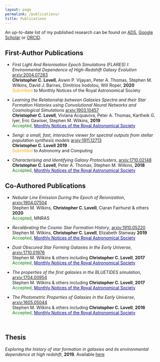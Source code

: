 ```yaml
---
layout: page
permalink: /publications/
title: Publications
---
```


An up-to-date list of my published research can be found on <a href="https://ui.adsabs.harvard.edu/public-libraries/x3_uMCyHTJ2-YisJxQxo_g" target="blank">ADS</a>, <a href="https://scholar.google.co.uk/citations?user=2wlPQ1QAAAAJ&hl=en" target="blank">Google Scholar</a> or <a href="http://orcid.org/0000-0001-7964-5933" target="blank">ORCID</a>.

## First-Author Publications


- *First Light And Reionisation Epoch Simulations (FLARES) I: Environmental Dependence of High-Redshift Galaxy Evolution* <a href="https://arxiv.org/abs/2004.07283">arxiv:2004.07283</a>
<br> **Christopher C. Lovell**, Aswin P. Vijayan, Peter A. Thomas, Stephen M. Wilkins, David J. Barnes, Dimitrios Irodotou, Will Roper, **2020**
<br><span style="color:orange">Submitted</span> to Monthly Notices of the Royal Astronomical Society

- *Learning the Relationship between Galaxies Spectra and their Star Formation Histories using Convolutional Neural Networks and Cosmological Simulations* <a href="https://arxiv.org/abs/1903.10457">arxiv:1903.10457</a>
<br> **Christopher C. Lovell**, Viviana Acquaviva, Peter A. Thomas, Kartheik G. Iyer, Eric Gawiser, Stephen M. Wilkins, **2019**
<br><span style="color:green">Accepted</span>, <a style="color:darkblue" href="https://academic.oup.com/mnras/advance-article/doi/10.1093/mnras/stz2851/5586582">Monthly Notices of the Royal Astronomical Society</a>

- *Sengi: a small, fast, interactive viewer for spectral outputs from stellar population synthesis models* <a href="https://arxiv.org/abs/1911.12713">arxiv:1911.12713</a>
<br> **Christopher C. Lovell** **2019**
<br><span style="color:orange">Submitted</span> to Astronomy and Computing

- *Characterising and Identifying Galaxy Protoclusters*, <a href="https://arxiv.org/abs/1710.02148">arxiv:1710.02148</a>  
**Christopher C. Lovell**, Peter A. Thomas, Stephen M. Wilkins, **2018**    
<span style="color:green">Accepted</span>, <a style="color:darkblue" href="https://academic.oup.com/mnras/article/474/4/4612/4693860">Monthly Notices of the Royal Astronomical Society</a>

## Co-Authored Publications

- *Nebular Line Emission During the Epoch of Reionization*, <a href="https://arxiv.org/abs/1904.07504" target="blank">arxiv:1904.07504</a>  
Stephen M. Wilkins, **Christopher C. Lovell**, Ciaran Fairhurst & others **2020**    
<span style="color:green">Accepted</span>, MNRAS

- *Recalibrating the Cosmic Star Formation History*, <a href="https://arxiv.org/abs/1910.05220" target="blank">arxiv:1910.05220</a>  
Stephen M. Wilkins, **Christopher C. Lovell**, Elizabeth Stanway **2019**    
<span style="color:green">Accepted</span>, <a style="color:darkblue" href="https://academic.oup.com/mnras/advance-article/doi/10.1093/mnras/stz2894/5588611">Monthly Notices of the Royal Astronomical Society</a>

- *Dust Obscured Star Forming Galaxies in the Early Universe*, <a href="https://arxiv.org/abs/1710.01976" target="blank">arxiv:1710.01976</a>  
Stephen M. Wilkins & others including **Christopher C. Lovell**, **2017**    
<span style="color:green">Accepted</span>, <a style="color:darkblue" href="https://academic.oup.com/mnras/article/473/4/5363/4430636">Monthly Notices of the Royal Astronomical Society</a>

- *The properties of the first galaxies in the BLUETIDES simulation*, <a href="https://arxiv.org/abs/1704.00954">arxiv:1704.00954</a>  
Stephen M. Wilkins & others including **Christopher C. Lovell**, **2017**    
<span style="color:green">Accepted</span>, <a style="color:darkblue" href="https://academic.oup.com/mnras/article/469/3/2517/3786441">Monthly Notices of the Royal Astronomical Society</a>

- *The Photometric Properties of Galaxies in the Early Universe*,  <a href="https://arxiv.org/abs/1605.05044">arxiv:1605.05044</a>  
Stephen M. Wilkins & others including **Christopher C. Lovell**, **2016**    
<span style="color:green">Accepted</span>, <a style="color:darkblue" href="https://academic.oup.com/mnras/article/460/3/3170/2609428">Monthly Notices of the Royal Astronomical Society</a>


<br>

<!-- ## Invited Talks - March 2018, University of California, Santa Cruz  
*Characterising and Identifying Galaxy Protoclusters* -->

## Thesis
*Exploring the history of star formation in galaxies and its environmental dependence at high redshift*, **2019**. Available <a href="http://sro.sussex.ac.uk/id/eprint/87720/">here</a>
